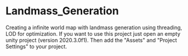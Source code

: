 # Landmass_Generation
Creating a infinite world map with landmass generation using threading, LOD for optimization. If you want to use this project just open an empty unity project (version 2020.3.0f1). Then add the "Assets" and "Project Settings" to your project.
